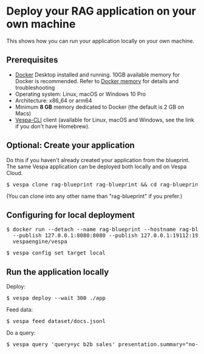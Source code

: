 <!-- Copyright Vespa.ai. Licensed under the terms of the Apache 2.0 license. See LICENSE in the project root.-->
# Deploy your RAG application on your own machine

This shows how you can run your application locally on your own machine.

## Prerequisites

* [Docker](https://www.docker.com/) Desktop installed and running. 10GB available memory for Docker is recommended.
  Refer to [Docker memory](https://docs.vespa.ai/en/operations-selfhosted/docker-containers.html#memory)
  for details and troubleshooting
* Operating system: Linux, macOS or Windows 10 Pro
* Architecture: x86_64 or arm64
* Minimum **8 GB** memory dedicated to Docker (the default is 2 GB on Macs)
* [Vespa-CLI](https://docs.vespa.ai/en/vespa-cli.html) client
  (available for Linux, macOS and Windows, see the link if you don't have Homebrew).


## Optional: Create your application

Do this if you haven't already created your application from the blueprint.
The same Vespa application can be deployed both locally and on Vespa Cloud.

<pre data-test="exec">
$ vespa clone rag-blueprint rag-blueprint && cd rag-blueprint
</pre>

(You can clone into any other name than "rag-blueprint" if you prefer.)

## Configuring for local deployment

<pre data-test="exec">
$ docker run --detach --name rag-blueprint --hostname rag-blueprint \
  --publish 127.0.0.1:8080:8080 --publish 127.0.0.1:19112:19112 --publish 127.0.0.1:19071:19071 \
  vespaengine/vespa
</pre>

<pre data-test="exec">
$ vespa config set target local
</pre>

## Run the application locally

Deploy:

<pre data-test="exec">
$ vespa deploy --wait 300 ./app
</pre>

Feed data:

<pre data-test="exec">
$ vespa feed dataset/docs.jsonl
</pre>

Do a query:

<pre data-test="exec" data-test-assert-contains="yc_b2b_sales_workshop_notes.md">
$ vespa query 'query=yc b2b sales' presentation.summary="no-chunks"
</pre>

